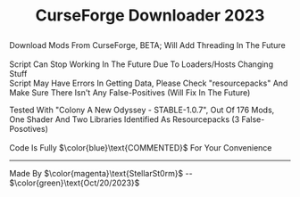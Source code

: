 # <p align="center">CurseForge Downloader 2023</p>
Download Mods From CurseForge, BETA; Will Add Threading In The Future
<br>
<br>
Script Can Stop Working In The Future Due To Loaders/Hosts Changing Stuff
<br>
Script May Have Errors In Getting Data, Please Check \"resourcepacks\" And Make Sure There Isn't Any False-Positives (Will Fix In The Future)

Tested With "Colony A New Odyssey - STABLE-1.0.7", Out Of 176 Mods, One Shader And Two Libraries Identified As Resourcepacks (3 False-Posotives)
<br>
<br>
Code Is Fully $\color{blue}\text{COMMENTED}$ For Your Convenience
<br>

---
Made By $\color{magenta}\text{StellarSt0rm}$ -- $\color{green}\text{Oct/20/2023}$
